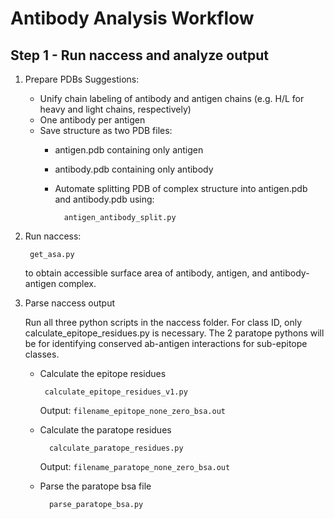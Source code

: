 Antibody Analysis Workflow
===================================

## Step 1 - Run naccess and analyze output
1. Prepare PDBs
	Suggestions:
	* Unify chain labeling of antibody and antigen chains (e.g. H/L for heavy and light chains, respectively)
	* One antibody per antigen
	* Save structure as two PDB files:
		* antigen.pdb containing only antigen
		* antibody.pdb containing only antibody

		* Automate splitting PDB of complex structure into antigen.pdb and antibody.pdb using:

				antigen_antibody_split.py

2. Run naccess:

		get_asa.py

	to obtain accessible surface area of antibody, antigen, and antibody-antigen complex.

3. Parse naccess output

	Run all three python scripts in the naccess folder. For class ID, only calculate_epitope_residues.py is necessary. The 2 paratope pythons will be for identifying conserved ab-antigen interactions for sub-epitope classes.

	*  Calculate the epitope residues
		
			calculate_epitope_residues_v1.py
	
		Output: `filename_epitope_none_zero_bsa.out`

	* Calculate the paratope residues
	
			calculate_paratope_residues.py
	
		Output: `filename_paratope_none_zero_bsa.out`
	* Parse the paratope bsa file
	
			parse_paratope_bsa.py
      
